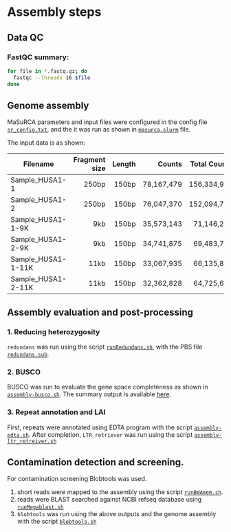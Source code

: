 # Assembly steps

## Data QC

### FastQC summary:

```bash
for file in *.fastq.gz; do
  fastqc --threads 16 $file
done
```

## Genome assembly

MaSuRCA parameters and input files were configured in the config file [`sr_config.txt`](assets/sr_config.txt), and the it was run as shown in [`masurca.slurm`](masurca_pbs.sh) file.

The input data is as shown:

| Filename               | Fragment size | Length |     Counts |       Total Counts | Coverage (X) |
|------------------------|--------------:|-------:|-----------:|-------------------:|-------------:|
| Sample_HUSA1-1         |         250bp |  150bp | 78,167,479 |       156,334,958  |        13.03 |
| Sample_HUSA1-2         |         250bp |  150bp | 76,047,370 |       152,094,740  |        12.67 |
| Sample_HUSA1-1-9K      |           9kb |  150bp | 35,573,143 |        71,146,286  |         5.93 |
| Sample_HUSA1-2-9K      |           9kb |  150bp | 34,741,875 |        69,483,750  |         5.79 |
| Sample_HUSA1-1-11K     |          11kb |  150bp | 33,067,935 |        66,135,870  |         5.51 |
| Sample_HUSA1-2-11K     |          11kb |  150bp | 32,362,828 |        64,725,656  |         5.39 |

## Assembly evaluation and post-processing

### 1. Reducing heterozygosity

`redundans` was run using the script [`runRedundans.sh`](runRedundans.sh), with the PBS file [`redundans.sub`](redundans.sub).

### 2. BUSCO

BUSCO was run to evaluate the gene space completeness as shown in [`assembly-busco.sh`](assembly-busco.sh). The summary output is available [here](assets/busco_short_summary.txt).


### 3. Repeat annotation and LAI

First, repeats were annotated using EDTA program with the script [`assembly-edta.sh`](assembly-edta.sh). After completion, `LTR_retriever` was run using the script [`assembly-ltr_retreiver.sh`](assembly-ltr_retreiver.sh)


## Contamination detection and screening.

For contamination screening Blobtools was used.
  1. short reads were mapped to the assembly using the script [`runBWAmem.sh`](runBWAmem.sh).
  2. reads were BLAST searched against NCBI refseq database using [`runMegablast.sh`](runMegablast.sh)
  3. `blobtools` was run using the above outputs and the genome assembly with the script [`blobtools.sh`](blobtools.sh)
